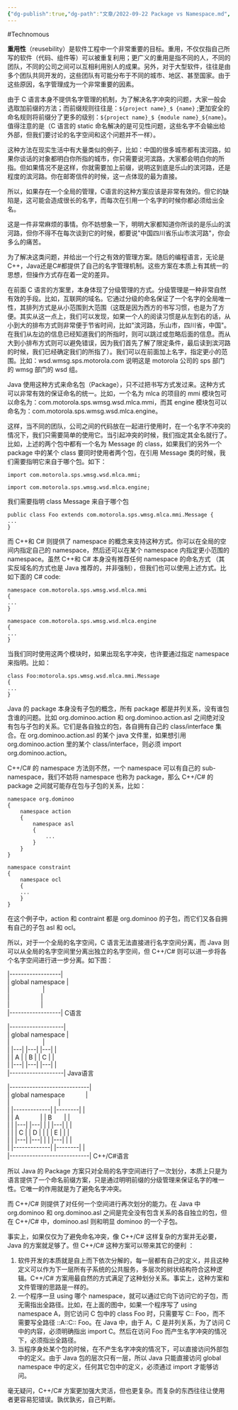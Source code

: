 ```yaml
---
{"dg-publish":true,"dg-path":"文章/2022-09-22 Package vs Namespace.md","permalink":"/文章/2022-09-22 Package vs Namespace/","dgEnableSearch":"true"}
---
```


#Technomous 

**重用性**（reusebility）是软件工程中一个非常重要的目标。重用，不仅仅指自己所写的软件（代码、组件等）可以被重复利用；更广义的重用是指不同的人，不同的团队，不同的公司之间可以互相利用别人的成果。另外，对于大型软件，往往是由多个团队共同开发的，这些团队有可能分布于不同的城市、地区、甚至国家。由于这些原因，名字管理成为一个非常重要的因素。

由于 C 语言本身不提供名字管理的机制，为了解决名字冲突的问题，大家一般会选取加前缀的方法；而前缀规则往往是：`${project name}_$ {name}` ;更加安全的命名规则将前缀分了更多的级别：`${project name}_$ {module name}_${name}`。值得注意的是（C 语言的 static 命名解决的是可见性问题，这些名字不会输出给外部，但我们要讨论的名字空间和这个问题并不一样）。

这种方法在现实生活中有大量类似的例子，比如：中国的很多城市都有滨河路，如果你谈话的对象都明白你所指的城市，你只需要说河滨路，大家都会明白你的所指。但如果情况不是这样，你就需要加上前缀，说明这到底是乐山的滨河路，还是程度的滨河路。你在邮寄信件的时候，这一点体现的最为直接。

所以，如果存在一个全局的管理，C语言的这种方案应该是非常有效的。但它的缺陷是，这可能会造成很长的名字，而每次在引用一个名字的时候你都必须给出全名。
  
这是一件非常麻烦的事情。你不妨想象一下，明明大家都知道你所谈的是乐山的滨河路，但你不得不在每次谈到它的时候，都要说"中国四川省乐山市滨河路"，你会多么的痛苦。

为了解决这类问题，并给出一个行之有效的管理方案。随后的编程语言，无论是C++，Java还是C#都提供了自己的名字管理机制。这些方案在本质上有其统一的思想，但操作方式存在着一定的差异。

在前面 C 语言的方案里，本身体现了分级管理的方式。分级管理是一种非常自然有效的手段。比如，互联网的域名。它通过分级的命名保证了一个名字的全局唯一性，其排列方式是从小范围到大范围（这既是因为西方的书写习惯，也是为了方便。其实从这一点上，我们可以发现，如果一个人的阅读习惯是从左到右的话，从小到大的排布方式则非常便于节省时间，比如"滨河路，乐山市，四川省，中国"。在我们从左边的信息已经知道我们的所指时，则可以跳过或忽略后面的信息。而从大到小排布方式则可以避免错误，因为我们首先了解了限定条件，最后读到滨河路的时候，我们已经确定我们的所指了）。我们可以在前面加上名字，指定更小的范围。比如：wsd.wmsg.sps.motorola.com 说明这是 motorola 公司的 sps 部门的 wmsg 部门的 wsd 组。

Java 使用这种方式来命名包（Package），只不过把书写方式发过来。这种方式可以非常有效的保证命名的统一。比如，一个名为 mlca 的项目的 mmi 模块包可以命名为：com.motorola.sps.wmsg.wsd.mlca.mmi，而其 engine 模块包可以命名为：com.motorola.sps.wmsg.wsd.mlca.engine。

这样，当不同的团队，公司之间的代码放在一起进行使用时，在一个名字不冲突的情况下，我们只需要简单的使用它。当引起冲突的时候，我们指定其全名就行了。比如，上述的两个包中都有一个名为 Message 的 class，如果我们的另外一个 package 中的某个 class 要同时使用者两个包，在引用 Message 类的时候，我们需要指明它来自于哪个包。如下：
```
import com.motorola.sps.wmsg.wsd.mlca.mmi;

import com.motorola.sps.wmsg.wsd.mlca.engine;
```
  
我们需要指明 class Message 来自于哪个包
```
public class Foo extends com.motorola.sps.wmsg.mlca.mmi.Message {
...
}
```

而 C++和 C# 则提供了 namespace 的概念来支持这种方式。你可以在全局的空间内指定自己的 namespace，然后还可以在某个 namespace 内指定更小范围的 namespace。虽然 C++和 C# 本身没有推荐任何 namespace 的命名方式 （其实反域名的方式也是 Java 推荐的，并非强制），但我们也可以使用上述方式。比如下面的 C# code:
```
namespace com.motorola.sps.wmsg.wsd.mlca.mmi
{
...
}

namespace com.motorola.sps.wmsg.wsd.mlca.engine
{
...
}
```

当我们同时使用这两个模块时，如果出现名字冲突，也许要通过指定 namespace 来指明。比如：

```
class Foo:motorola.sps.wmsg.wsd.mlca.mmi.Message
{
...
}
```

Java 的 package 本身没有子包的概念，所有 package 都是并列关系，没有谁包含谁的问题。比如 org.dominoo.action 和 org.dominoo.action.asl 之间绝对没有包与子包的关系。它们是各自独立的包，各自拥有自己的 class/interface 集合。在 org.dominoo.action.asl 的某个 java 文件里，如果想引用 org.dominoo.action 里的某个 class/interface，则必须 import org.dominoo.action。

C++/C# 的 namespace 方法则不然，一个 namespace 可以有自己的 sub-namespace，我们不妨将 namespace 也称为 package，那么 C++/C# 的 package 之间就可能存在包与子包的关系，比如：

```
namespace org.dominoo
{
	namespace action
	{
		namespace asl
		{
			...
		}
	}
}

namespace constraint
{
	namespace ocl
	{
	...
	}
}
```

在这个例子中，action 和 contraint 都是 org.dominoo 的子包，而它们又各自拥有自己的子包 asl 和 ocl。

所以，对于一个全局的名字空间，C 语言无法直接进行名字空间分离，而 Java 则可以从全局的名字空间里分离出独立的名字空间，但 C++/C# 则可以进一步将各个名字空间进行进一步分离。如下图：

|------------------|  
| global namespace |  
|                   |  
|                  |  
|                  |  
|------------------|
C语言

|-------------------|  
| global namespace |  
|                   |  
| |---| |---| |---| |  
| | A | | B | | C | |  
| |---| |---| |---| |  
|-------------------|
Java语言

|----------------------------|  
| global namespace            |  
|                            |  
| |-------------| |--------| |  
| | A            | | B       | |  
| | |---| |---| | | |---| | |  
| | | C | | D | | | | E | | |  
| | |---| |---| | | |---| | |  
| |-------------| |--------| |  
|----------------------------|
C++/C#语言

所以 Java 的 Package 方案只对全局的名字空间进行了一次划分，本质上只是为语言提供了一个命名前缀方案，只是通过明明前缀的分级管理来保证名字的唯一性。它唯一的作用就是为了避免名字冲突。

而 C++/C# 则提供了对任何一个空间进行再次划分的能力。在 Java 中 org.dominoo 和 org.dominoo.asl 之间是完全没有包含关系的各自独立的包，但在 C++/C# 中，dominoo.asl 则和明显 dominoo 的一个子包。

事实上，如果仅仅为了避免命名冲突，像 C++/C# 这样复杂的方案并无必要，Java 的方案就足够了。但 C++/C# 这种方案可以带来其它的便利 ：

1. 软件开发的本质就是自上而下依次分解的，每一层都有自己的定义，并且这种定义可以作为下一层所有子系统的公共服务，多层次的树状结构符合这种逻辑。C++/C# 方案用最自然的方式满足了这种划分关系。事实上，这种方案和文件管理的思路是一样的。
2. 一个程序一旦 using 哪个 namespace，就可以通过它向下访问它的子包，而无需指出全路径。比如，在上面的图中，如果一个程序写了 using namespace A，则它访问 C 包中的 class Foo 时，只需要写 C:: Foo，而不需要写全路径 ::A::C:: Foo。在 Java 中，由于 A，C 是并列关系，为了访问 C 中的内容，必须明确指出 import C。然后在访问 Foo 而产生名字冲突的情况下，必须指出全路径。
3. 当程序身处某个包的时候，在不产生名字冲突的情况下，可以直接访问外部包中的定义。由于 Java 包的层次只有一层，所以 Java 只能直接访问 global namespace 中的定义，任何其它包中的定义，必须通过 import 才能够访问。

毫无疑问，C++/C# 方案更加强大灵活，但也更复杂。而复杂的东西往往让使用者更容易犯错误。孰优孰劣，自己判断。